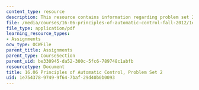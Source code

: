 ```yaml
---
content_type: resource
description: This resource contains information regarding problem set 2.
file: /media/courses/16-06-principles-of-automatic-control-fall-2012/1e75437897499f647baf29d40b0b0093_MIT16_06F12_ProblemsSet_2.pdf
file_type: application/pdf
learning_resource_types:
- Assignments
ocw_type: OCWFile
parent_title: Assignments
parent_type: CourseSection
parent_uid: be330945-da52-300c-5fc6-789748c1abfb
resourcetype: Document
title: 16.06 Principles of Automatic Control, Problem Set 2
uid: 1e754378-9749-9f64-7baf-29d40b0b0093
---
```

